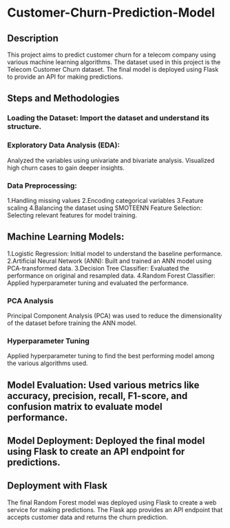 # Customer-Churn-Prediction-Model
## Description
This project aims to predict customer churn for a telecom company using various machine learning algorithms. The dataset used in this project is the Telecom Customer Churn dataset. The final model is deployed using Flask to provide an API for making predictions.
## Steps and Methodologies
### Loading the Dataset: Import the dataset and understand its structure.
### Exploratory Data Analysis (EDA):
Analyzed the variables using univariate and bivariate analysis.
Visualized high churn cases to gain deeper insights.
### Data Preprocessing:
1.Handling missing values
2.Encoding categorical variables
3.Feature scaling
4.Balancing the dataset using SMOTEENN
Feature Selection: Selecting relevant features for model training.
## Machine Learning Models:
1.Logistic Regression: Initial model to understand the baseline performance.
2.Artificial Neural Network (ANN): Built and trained an ANN model using PCA-transformed data.
3.Decision Tree Classifier: Evaluated the performance on original and resampled data.
4.Random Forest Classifier: Applied hyperparameter tuning and evaluated the performance.

### PCA Analysis
Principal Component Analysis (PCA) was used to reduce the dimensionality of the dataset before training the ANN model.

### Hyperparameter Tuning
Applied hyperparameter tuning to find the best performing model among the various algorithms used.

## Model Evaluation: Used various metrics like accuracy, precision, recall, F1-score, and confusion matrix to evaluate model performance.
## Model Deployment: Deployed the final model using Flask to create an API endpoint for predictions.


## Deployment with Flask
The final Random Forest model was deployed using Flask to create a web service for making predictions. The Flask app provides an API endpoint that accepts customer data and returns the churn prediction.

